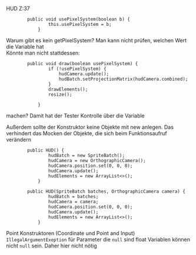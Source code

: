 HUD Z:37
```
		public void usePixelSystem(boolean b) {
				this.usePixelSystem = b;
			}
```
Warum gibt es kein getPixelSystem? Man kann nicht prüfen, welchen Wert die Variable hat  
Könnte man nicht stattdessen:
```
		public void draw(boolean usePixelSystem) {
				if (!usePixelSystem) {
					hudCamera.update();
					hudBatch.setProjectionMatrix(hudCamera.combined);
				}
				drawElements();
				resize();

			}
```
machen? Damit hat der Tester Kontrolle über die Variable

Außerdem sollte der Konstruktor keine Objekte mit new anlegen. Das verhindert das Mocken der Objekte, die sich beim Funktionsaufruf verändern
```
		public HUD() {
				hudBatch = new SpriteBatch();
				hudCamera = new OrthographicCamera();
				hudCamera.position.set(0, 0, 0);
				hudCamera.update();
				hudElements = new ArrayList<>();
			}
```
```			
		public HUD(SpriteBatch batches, OrthographicCamera camera) {
				hudBatch = batches;
				hudCamera = camera;
				hudCamera.position.set(0, 0, 0);
				hudCamera.update();
				hudElements = new ArrayList<>();
			}
```

Point Konstruktoren (Coordinate und Point and Input)
`IllegalArgumentExeption` für Parameter die `null` sind
float Variablen können nicht `null` sein. Daher hier nicht nötig